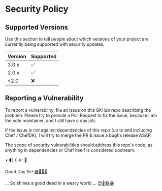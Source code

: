# Security Policy

## Supported Versions

Use this section to tell people about which versions of your project are
currently being supported with security updates.

| Version | Supported          |
| ------- | ------------------ |
| 3.0.x   | :white_check_mark: |
| 2.0.x   | :white_check_mark: |
| <2.0    | :x:                |

## Reporting a Vulnerability

To report a vulnerability, file an issue on this GitHub repo describing the problem.
Please try to provide a Pull Request to fix the issue, because I am the sole maintainer,
and I still have a day job.

If the issue _is not_ against dependencies of this repo (up to and including Chef / ChefDK),
I will try to merge the PR & issue a bugfix release ASAP.

The scope of security vulnerabilities should address this repo's code, as anything in dependencies or Chef itself is considered upstream.

◖ 🌓 𐅁 ⨮ ˒ 🥥

Good Day Sir! [🟣🎩😬🍫][1]

... So shines a good deed in a weary world ... [😌🙂😄😁][2] <!-- You did it! 🙌 You won! 😁🎏🎊🎉🛗🎶 You passed the test! -->


[1]: https://web.archive.org/web/20200512084230/https://www.youtube.com/watch?v=fpK36FZmTFY
[2]: https://raw.githubusercontent.com/trinitronx/lyraphase_workstation/master/SECURITY.md
